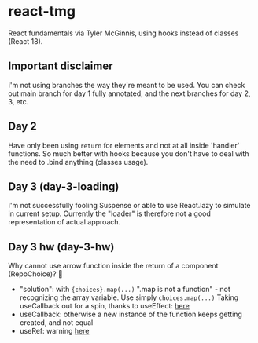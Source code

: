# react-tmg
React fundamentals via Tyler McGinnis, using hooks instead of classes (React 18).

## Important disclaimer
I'm not using branches the way they're meant to be used. You can check out main branch for day 1 fully annotated, and the next branches for day 2, 3, etc.

## Day 2
Have only been using `return` for elements and not at all inside 'handler' functions.
So much better with hooks because you don't have to deal with the need to .bind anything (classes usage).

## Day 3 (day-3-loading)
I'm not successfully fooling Suspense or able to use React.lazy to simulate in current setup. Currently the "loader" is therefore not a good representation of actual approach.

## Day 3 hw (day-3-hw)
Why cannot use arrow function inside the return of a component (RepoChoice)? 🤔
  - "solution": with `{choices}.map(...)` ".map is not a function" - not recognizing the array variable. Use simply `choices.map(...)`
Taking useCallback out for a spin, thanks to useEffect: [here](https://reactjs.org/docs/hooks-reference.html#usecallback)
  - useCallback: otherwise a new instance of the function keeps getting created, and not equal 
  - useRef: warning [here](https://medium.com/@teh_builder/ref-objects-inside-useeffect-hooks-eb7c15198780)
